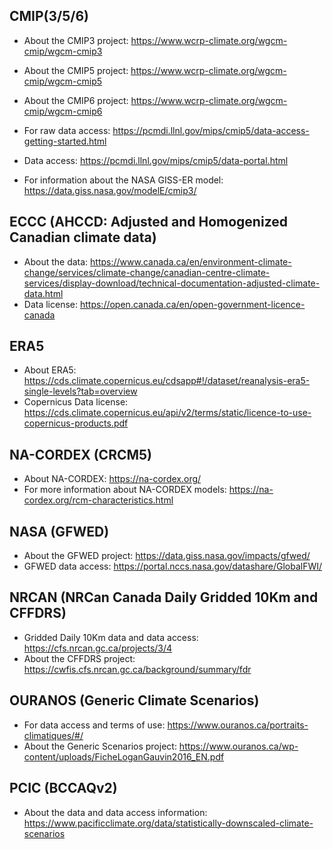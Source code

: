 ## CMIP(3/5/6)

* About the CMIP3 project: https://www.wcrp-climate.org/wgcm-cmip/wgcm-cmip3
* About the CMIP5 project: https://www.wcrp-climate.org/wgcm-cmip/wgcm-cmip5
* About the CMIP6 project: https://www.wcrp-climate.org/wgcm-cmip/wgcm-cmip6


* For raw data access: https://pcmdi.llnl.gov/mips/cmip5/data-access-getting-started.html
* Data access: https://pcmdi.llnl.gov/mips/cmip5/data-portal.html
* For information about the NASA GISS-ER model: https://data.giss.nasa.gov/modelE/cmip3/

## ECCC (AHCCD: Adjusted and Homogenized Canadian climate data)

* About the data: https://www.canada.ca/en/environment-climate-change/services/climate-change/canadian-centre-climate-services/display-download/technical-documentation-adjusted-climate-data.html
* Data license: https://open.canada.ca/en/open-government-licence-canada

## ERA5

* About ERA5: https://cds.climate.copernicus.eu/cdsapp#!/dataset/reanalysis-era5-single-levels?tab=overview
* Copernicus Data license: https://cds.climate.copernicus.eu/api/v2/terms/static/licence-to-use-copernicus-products.pdf

## NA-CORDEX (CRCM5)

* About NA-CORDEX: https://na-cordex.org/
* For more information about NA-CORDEX models: https://na-cordex.org/rcm-characteristics.html

## NASA (GFWED)

* About the GFWED project: https://data.giss.nasa.gov/impacts/gfwed/
* GFWED data access: https://portal.nccs.nasa.gov/datashare/GlobalFWI/

## NRCAN (NRCan Canada Daily Gridded 10Km and CFFDRS)

* Gridded Daily 10Km data and data access: https://cfs.nrcan.gc.ca/projects/3/4
* About the CFFDRS project: https://cwfis.cfs.nrcan.gc.ca/background/summary/fdr

## OURANOS (Generic Climate Scenarios)

* For data access and terms of use: https://www.ouranos.ca/portraits-climatiques/#/
* About the Generic Scenarios project: https://www.ouranos.ca/wp-content/uploads/FicheLoganGauvin2016_EN.pdf

## PCIC (BCCAQv2)

* About the data and data access information: https://www.pacificclimate.org/data/statistically-downscaled-climate-scenarios
